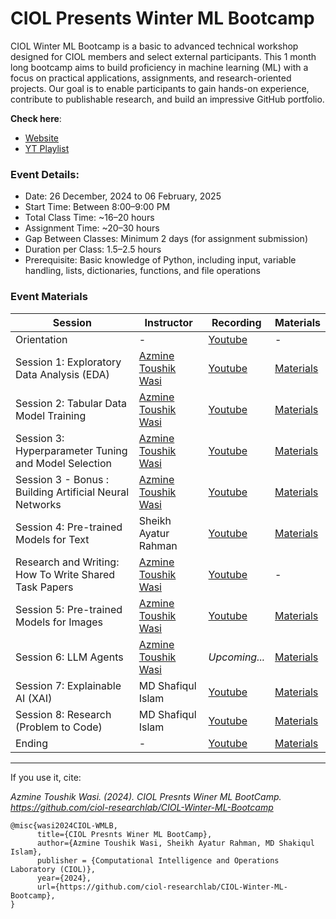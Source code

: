 
# **CIOL** Presents **Winter ML Bootcamp**

CIOL Winter ML Bootcamp is a basic to advanced technical workshop designed for CIOL members and select external participants. This 1 month long bootcamp aims to build proficiency in machine learning (ML) with a focus on practical applications, assignments, and research-oriented projects. Our goal is to enable participants to gain hands-on experience, contribute to publishable research, and build an impressive GitHub portfolio.

**Check here**:
-  [Website](https://ciol-researchlab.github.io/events/Winter-ML-Bootcamp.html)
- [YT Playlist](https://www.youtube.com/watch?v=ubl-StTwlOo&list=PL9ZzhIxOKAmuMBkWbwAAg5hGFnIUOSu8v)

### Event Details:
- Date: 26 December, 2024 to 06 February, 2025
- Start Time: Between 8:00–9:00 PM
- Total Class Time: ~16–20 hours
- Assignment Time: ~20–30 hours
- Gap Between Classes: Minimum 2 days (for assignment submission)
- Duration per Class: 1.5–2.5 hours
- Prerequisite: Basic knowledge of Python, including input, variable handling, lists, dictionaries, functions, and file operations


### Event Materials

| **Session**| **Instructor**| **Recording**| **Materials**  |
|-------|------|------|-----|
| Orientation | - |  [Youtube](https://www.youtube.com/watch?v=ubl-StTwlOo) | - |
| Session 1: Exploratory Data Analysis (EDA) | [Azmine Toushik Wasi](https://azminewasi.github.io/) | [Youtube](https://youtu.be/Ybafilfay48?feature=shared) | [Materials](https://github.com/ciol-researchlab/CIOL-Winter-ML-Bootcamp/tree/main/materials/session1) |
| Session 2: Tabular Data Model Training | [Azmine Toushik Wasi](https://azminewasi.github.io/)     | [Youtube](https://youtu.be/KXxgrGGNVoo?feature=shared) | [Materials](https://github.com/ciol-researchlab/CIOL-Winter-ML-Bootcamp/tree/main/materials/session2) | 
| Session 3: Hyperparameter Tuning and Model Selection | [Azmine Toushik Wasi](https://azminewasi.github.io/) | [Youtube](https://youtu.be/8evaGgh7bNw?feature=shared) | [Materials](https://github.com/ciol-researchlab/CIOL-Winter-ML-Bootcamp/tree/main/materials/session3) | 
| Session 3 - Bonus : Building Artificial Neural Networks | [Azmine Toushik Wasi](https://azminewasi.github.io/) | [Youtube](https://www.youtube.com/watch?v=-jR97n9zfvA) | [Materials](https://github.com/ciol-researchlab/CIOL-Winter-ML-Bootcamp/tree/main/materials/session3) | 
| Session 4: Pre-trained Models for Text  | Sheikh Ayatur Rahman   | [Youtube](https://youtu.be/8HKT9U66YNc?feature=shared) | [Materials](https://github.com/ciol-researchlab/CIOL-Winter-ML-Bootcamp/tree/main/materials/session4) | 
| Research and Writing: How To Write Shared Task Papers | [Azmine Toushik Wasi](https://azminewasi.github.io/)       | [Youtube](https://www.youtube.com/watch?v=3ownvMBVoOo) | - | 
| Session 5: Pre-trained Models for Images | [Azmine Toushik Wasi](https://azminewasi.github.io/)   | [Youtube](https://youtu.be/KImPr2B3WYI?feature=shared) | [Materials](https://github.com/ciol-researchlab/CIOL-Winter-ML-Bootcamp/tree/main/materials/session5) | 
| Session 6: LLM Agents | [Azmine Toushik Wasi](https://azminewasi.github.io/)                 | *Upcoming...* | [Materials]() | 
| Session 7: Explainable AI (XAI)   | MD Shafiqul Islam      | [Youtube]() | [Materials]() | 
| Session 8: Research (Problem to Code)  | MD Shafiqul Islam      | [Youtube]() | [Materials]() | 
| Ending      | -  | [Youtube]() | [Materials]() | 


---

If you use it, cite:

*Azmine Toushik Wasi. (2024). CIOL Presnts Winer ML BootCamp. https://github.com/ciol-researchlab/CIOL-Winter-ML-Bootcamp*

```
@misc{wasi2024CIOL-WMLB,
      title={CIOL Presnts Winer ML BootCamp},
      author={Azmine Toushik Wasi, Sheikh Ayatur Rahman, MD Shakiqul Islam},
      publisher = {Computational Intelligence and Operations Laboratory (CIOL)},
      year={2024},
      url={https://github.com/ciol-researchlab/CIOL-Winter-ML-Bootcamp},
}
```